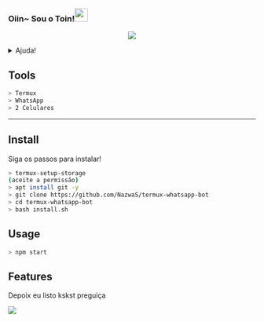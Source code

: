 ### Oiin~ Sou o Toin!<img src="https://github.com/TheDudeThatCode/TheDudeThatCode/blob/master/Assets/Hi.gif" width="27px">
<p align="center">
<a href="https://github.com/ToinNetuh"></a>

<img src="https://tenor.com/view/kanna-eating-dragon-maid-anime-cute-gif-14613998">
<details>

<summary>Ajuda!</summary>

* 
* 
</details>

## Tools

```bash
> Termux
> WhatsApp
> 2 Celulares
```

---


## Install
Siga os passos para instalar!

```bash
> termux-setup-storage
(aceite a permissão)
> apt install git -y
> git clone https://github.com/NazwaS/termux-whatsapp-bot
> cd termux-whatsapp-bot
> bash install.sh
```

## Usage

```bash
> npm start
```

## Features

Depoix eu listo kskst preguiça

<img src="https://raw.githubusercontent.com/NazwaS/NazwaS/main/img/tenor.gif">
